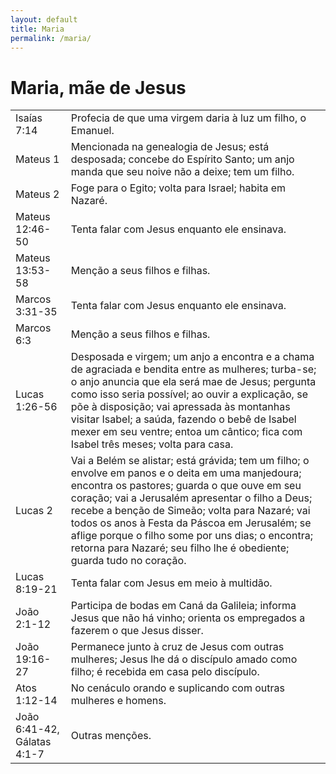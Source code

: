 ```yaml
---
layout: default
title: Maria
permalink: /maria/
---
```


# Maria, mãe de Jesus

|    |     |
|:---|:---|
| Isaías 7:14 | Profecia de que uma virgem daria à luz um filho, o Emanuel. | 
| Mateus 1 | Mencionada na genealogia de Jesus; está desposada; concebe do Espírito Santo; um anjo manda que seu noive não a deixe; tem um filho.  | 
| Mateus 2 | Foge para o Egito; volta para Israel; habita em Nazaré. | 
| Mateus 12:46-50 | Tenta falar com Jesus enquanto ele ensinava. | 
| Mateus 13:53-58 | Menção a seus filhos e filhas. | 
| Marcos 3:31-35 | Tenta falar com Jesus enquanto ele ensinava. | 
| Marcos 6:3 | Menção a seus filhos e filhas. | 
| Lucas 1:26-56 | Desposada e virgem; um anjo a encontra e a chama de agraciada e bendita entre as mulheres; turba-se; o anjo anuncia que ela será mae de Jesus; pergunta como isso seria possível; ao ouvir a explicação, se põe à disposição; vai apressada às montanhas visitar Isabel; a saúda, fazendo o bebê de Isabel mexer em seu ventre; entoa um cântico; fica com Isabel três meses; volta para casa.  | 
| Lucas 2 | Vai a Belém se alistar; está grávida; tem um filho; o envolve em panos e o deita em uma manjedoura; encontra os pastores; guarda o que ouve em seu coração; vai a Jerusalém apresentar o filho a Deus; recebe a benção de Simeão; volta para Nazaré; vai todos os anos à Festa da Páscoa em Jerusalém; se aflige porque o filho some por uns dias; o encontra; retorna para Nazaré; seu filho lhe é obediente; guarda tudo no coração. | 
| Lucas  8:19-21 | Tenta falar com Jesus em meio à multidão. | 
| João 2:1-12  | Participa de bodas em Caná da Galileia; informa Jesus que não há vinho; orienta os empregados a fazerem o que Jesus disser.  | 
| João 19:16-27 | Permanece junto à cruz de Jesus com outras mulheres; Jesus lhe dá o discípulo amado como filho; é recebida em casa pelo discípulo. | 
| Atos 1:12-14 | No cenáculo orando e suplicando com outras mulheres e homens. | 
| João 6:41-42, Gálatas 4:1-7 | Outras menções. | 

 
